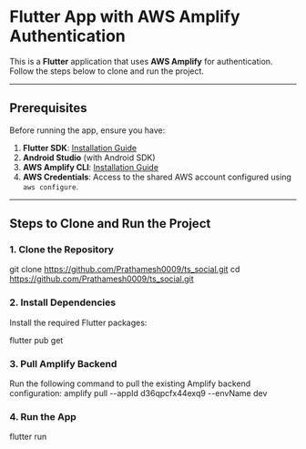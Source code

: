 # Flutter App with AWS Amplify Authentication

This is a **Flutter** application that uses **AWS Amplify** for authentication. Follow the steps below to clone and run the project.

---

## Prerequisites
Before running the app, ensure you have:
1. **Flutter SDK**: [Installation Guide](https://docs.flutter.dev/get-started/install)
2. **Android Studio** (with Android SDK)
3. **AWS Amplify CLI**: [Installation Guide](https://docs.amplify.aws/cli/start/install/)
4. **AWS Credentials**: Access to the shared AWS account configured using `aws configure`.

---

## Steps to Clone and Run the Project

### 1. Clone the Repository

git clone https://github.com/Prathamesh0009/ts_social.git
cd https://github.com/Prathamesh0009/ts_social.git

### 2. Install Dependencies
Install the required Flutter packages:

flutter pub get

### 3. Pull Amplify Backend

Run the following command to pull the existing Amplify backend configuration:
amplify pull --appId d36qpcfx44exq9 --envName dev

### 4. Run the App

flutter run
